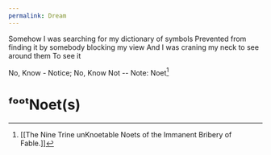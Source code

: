 ```yaml
---
permalink: Dream
---
```

Somehow I was searching for my dictionary of symbols 
Prevented from finding it by somebody blocking my view 
And I was craning my neck to see around them 
To see it

No, 
Know - 
Notice; 
No, 
Know Not -- 
Note: 
Noet[^n]
# ᶠᵒᵒᵗNoet(s)

[^n]: [[The Nine Trine unKnoetable Noets of the Immanent Bribery of Fable.]]
